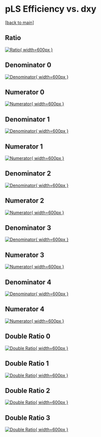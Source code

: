 # pLS Efficiency vs. dxy

[[back to main](./)]



## Ratio

[![Ratio](../mtv/var/pLS_vtr_0_0_eff_dxy.png){ width=600px }](../mtv/var/pLS_vtr_0_0_eff_dxy.pdf)

## Denominator 0

[![Denominator](../mtv/den/pLS_vtr_0_0_eff_dxy_den0.png){ width=600px }](../mtv/den/pLS_vtr_0_0_eff_dxy_den0.pdf)

## Numerator 0

[![Numerator](../mtv/num/pLS_vtr_0_0_eff_dxy_num0.png){ width=600px }](../mtv/num/pLS_vtr_0_0_eff_dxy_num0.pdf)

## Denominator 1

[![Denominator](../mtv/den/pLS_vtr_0_0_eff_dxy_den1.png){ width=600px }](../mtv/den/pLS_vtr_0_0_eff_dxy_den1.pdf)

## Numerator 1

[![Numerator](../mtv/num/pLS_vtr_0_0_eff_dxy_num1.png){ width=600px }](../mtv/num/pLS_vtr_0_0_eff_dxy_num1.pdf)

## Denominator 2

[![Denominator](../mtv/den/pLS_vtr_0_0_eff_dxy_den2.png){ width=600px }](../mtv/den/pLS_vtr_0_0_eff_dxy_den2.pdf)

## Numerator 2

[![Numerator](../mtv/num/pLS_vtr_0_0_eff_dxy_num2.png){ width=600px }](../mtv/num/pLS_vtr_0_0_eff_dxy_num2.pdf)

## Denominator 3

[![Denominator](../mtv/den/pLS_vtr_0_0_eff_dxy_den3.png){ width=600px }](../mtv/den/pLS_vtr_0_0_eff_dxy_den3.pdf)

## Numerator 3

[![Numerator](../mtv/num/pLS_vtr_0_0_eff_dxy_num3.png){ width=600px }](../mtv/num/pLS_vtr_0_0_eff_dxy_num3.pdf)

## Denominator 4

[![Denominator](../mtv/den/pLS_vtr_0_0_eff_dxy_den4.png){ width=600px }](../mtv/den/pLS_vtr_0_0_eff_dxy_den4.pdf)

## Numerator 4

[![Numerator](../mtv/num/pLS_vtr_0_0_eff_dxy_num4.png){ width=600px }](../mtv/num/pLS_vtr_0_0_eff_dxy_num4.pdf)

## Double Ratio 0

[![Double Ratio](../mtv/ratio/pLS_vtr_0_0_eff_dxy_ratio0.png){ width=600px }](../mtv/ratio/pLS_vtr_0_0_eff_dxy_ratio0.pdf)

## Double Ratio 1

[![Double Ratio](../mtv/ratio/pLS_vtr_0_0_eff_dxy_ratio1.png){ width=600px }](../mtv/ratio/pLS_vtr_0_0_eff_dxy_ratio1.pdf)

## Double Ratio 2

[![Double Ratio](../mtv/ratio/pLS_vtr_0_0_eff_dxy_ratio2.png){ width=600px }](../mtv/ratio/pLS_vtr_0_0_eff_dxy_ratio2.pdf)

## Double Ratio 3

[![Double Ratio](../mtv/ratio/pLS_vtr_0_0_eff_dxy_ratio3.png){ width=600px }](../mtv/ratio/pLS_vtr_0_0_eff_dxy_ratio3.pdf)

